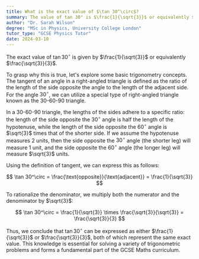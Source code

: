```yaml
---
title: What is the exact value of $\tan 30^\circ$?
summary: The value of tan 30° is $\frac{1}{\sqrt{3}}$ or equivalently $\frac{\sqrt{3}}{3}$.
author: "Dr. Sarah Wilson"
degree: "MSc in Physics, University College London"
tutor_type: "GCSE Physics Tutor"
date: 2024-03-10
---
```


The exact value of $\tan 30^\circ$ is given by $\frac{1}{\sqrt{3}}$ or equivalently $\frac{\sqrt{3}}{3}$.

To grasp why this is true, let's explore some basic trigonometry concepts. The tangent of an angle in a right-angled triangle is defined as the ratio of the length of the side opposite the angle to the length of the adjacent side. For the angle $30^\circ$, we can utilize a special type of right-angled triangle known as the 30-60-90 triangle.

In a 30-60-90 triangle, the lengths of the sides adhere to a specific ratio: the length of the side opposite the $30^\circ$ angle is half the length of the hypotenuse, while the length of the side opposite the $60^\circ$ angle is $\sqrt{3}$ times that of the shorter side. If we assume the hypotenuse measures $2$ units, then the side opposite the $30^\circ$ angle (the shorter leg) will measure $1$ unit, and the side opposite the $60^\circ$ angle (the longer leg) will measure $\sqrt{3}$ units.

Using the definition of tangent, we can express this as follows:

$$ 
\tan 30^\circ = \frac{\text{opposite}}{\text{adjacent}} = \frac{1}{\sqrt{3}} 
$$

To rationalize the denominator, we multiply both the numerator and the denominator by $\sqrt{3}$:

$$ 
\tan 30^\circ = \frac{1}{\sqrt{3}} \times \frac{\sqrt{3}}{\sqrt{3}} = \frac{\sqrt{3}}{3} 
$$

Thus, we conclude that $\tan 30^\circ$ can be expressed as either $\frac{1}{\sqrt{3}}$ or $\frac{\sqrt{3}}{3}$, both of which represent the same exact value. This knowledge is essential for solving a variety of trigonometric problems and forms a fundamental part of the GCSE Maths curriculum.
    